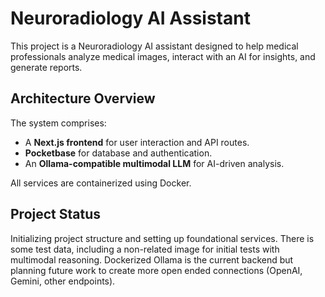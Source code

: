 # Neuroradiology AI Assistant

This project is a Neuroradiology AI assistant designed to help medical professionals analyze medical images, interact with an AI for insights, and generate reports.

## Architecture Overview

The system comprises:
- A **Next.js frontend** for user interaction and API routes.
- **Pocketbase** for database and authentication.
- An **Ollama-compatible multimodal LLM** for AI-driven analysis.

All services are containerized using Docker.

## Project Status

Initializing project structure and setting up foundational services. 
There is some test data, including a non-related image for initial tests with multimodal reasoning. 
Dockerized Ollama is the current backend but planning future work to create more open ended connections (OpenAI, Gemini, other endpoints).

